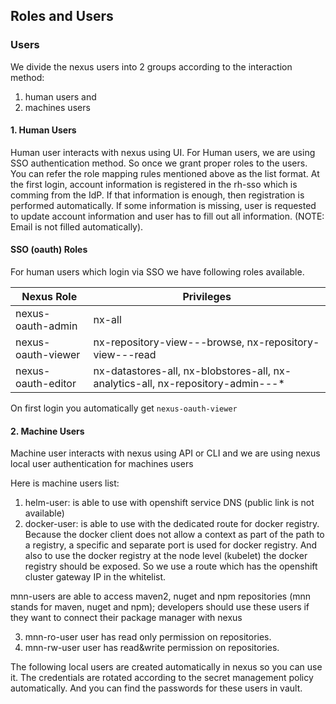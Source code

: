 ## Roles and Users

### Users

We divide the nexus users into 2 groups according to the interaction method:

1. human users and 
2. machines users

#### 1. Human Users

Human user interacts with nexus using UI. For Human users, we are using SSO authentication method. So once we grant proper roles to the users. You can refer the role mapping rules mentioned above as the list format. At the first login, account information is registered in the rh-sso which is comming from the IdP. If that information is enough, then registration is performed automatically. If some information is missing, user is requested to update account information and user has to fill out all information. (NOTE: Email is not filled automatically).

#### SSO (oauth) Roles

For human users which login via SSO we have following roles available.

|    Nexus Role       |    Privileges       |
| ------------------- | ------------------- |
| nexus-oauth-admin   |nx-all               |
| nexus-oauth-viewer  |nx-repository-view-*-*-browse, nx-repository-view-*-*-read |
| nexus-oauth-editor  |nx-datastores-all, nx-blobstores-all, nx-analytics-all, nx-repository-admin-*-*-* |

On first login you automatically get `nexus-oauth-viewer`

#### 2. Machine Users

Machine user interacts with nexus using API or CLI and we are using nexus local user authentication for machines users

Here is machine users list:

1. helm-user: is able to use with openshift service DNS (public link is not available)
2. docker-user: is able to use with the dedicated route for docker registry. Because the docker client does not allow a context as part of the path to a registry, a specific and separate port is used for docker registry. And also to use the docker registry at the node level (kubelet) the docker registry should be exposed. So we use a route which has the openshift cluster gateway IP in the whitelist.

mnn-users are able to access maven2, nuget and npm repositories (mnn stands for maven, nuget and npm); developers should use these users if they want to connect their package manager with nexus

3. mnn-ro-user user has read only permission on repositories.
4. mnn-rw-user user has read&write permission on repositories. 

The following local users are created automatically in nexus so you can use it. The credentials are rotated according to the secret management policy automatically. And you can find the passwords for these users in vault.